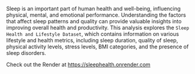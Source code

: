 Sleep is an important part of human health and well-being, influencing physical, mental, and emotional performance. Understanding the factors that affect sleep patterns and quality can provide valuable insights into improving overall health and productivity. This analysis explores the `Sleep Health and Lifestyle Dataset`, which contains information on various lifestyle and health metrics, including sleep duration, quality of sleep, physical activity levels, stress levels, BMI categories, and the presence of sleep disorders.  

Check out the Render at https://sleephealth.onrender.com  